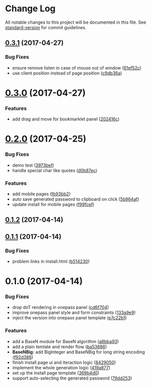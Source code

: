 # Change Log

All notable changes to this project will be documented in this file. See [standard-version](https://github.com/conventional-changelog/standard-version) for commit guidelines.

<a name="0.3.1"></a>
## [0.3.1](https://github.com/e-cloud/1pass/compare/v0.3.0...v0.3.1) (2017-04-27)


### Bug Fixes

* ensure remove listen in case of mouse out of window ([61ef52c](https://github.com/e-cloud/1pass/commit/61ef52c))
* use client position instead of page position ([c9db36a](https://github.com/e-cloud/1pass/commit/c9db36a))



<a name="0.3.0"></a>
# [0.3.0](https://github.com/e-cloud/1pass/compare/v0.2.0...v0.3.0) (2017-04-27)


### Features

* add drag and move for bookmarklet panel ([202416c](https://github.com/e-cloud/1pass/commit/202416c))



<a name="0.2.0"></a>
# [0.2.0](https://github.com/e-cloud/1pass/compare/v0.1.2...v0.2.0) (2017-04-25)


### Bug Fixes

* demo test ([3973bef](https://github.com/e-cloud/1pass/commit/3973bef))
* handle special char like quotes ([d0b87ec](https://github.com/e-cloud/1pass/commit/d0b87ec))


### Features

* add mobile pages ([fb93bb2](https://github.com/e-cloud/1pass/commit/fb93bb2))
* auto save generated password to clipboard on click ([5b964af](https://github.com/e-cloud/1pass/commit/5b964af))
* update install for mobile pages ([f99fcef](https://github.com/e-cloud/1pass/commit/f99fcef))



<a name="0.1.2"></a>
## [0.1.2](https://github.com/e-cloud/1pass/compare/v0.1.1...v0.1.2) (2017-04-14)



<a name="0.1.1"></a>
## [0.1.1](https://github.com/e-cloud/1pass/compare/v0.1.0...v0.1.1) (2017-04-14)


### Bug Fixes

* problem links in install.html ([b514230](https://github.com/e-cloud/1pass/commit/b514230))



<a name="0.1.0"></a>
# 0.1.0 (2017-04-14)


### Bug Fixes

* drop doT rendering in onepass panel ([cd6f704](https://github.com/e-cloud/1pass/commit/cd6f704))
* improve onepass panel style and form constraints ([133a9e9](https://github.com/e-cloud/1pass/commit/133a9e9))
* inject the version into onepass panel template ([e7c22b1](https://github.com/e-cloud/1pass/commit/e7c22b1))


### Features

* add a BaseN module for BaseN algorithm ([a8bba93](https://github.com/e-cloud/1pass/commit/a8bba93))
* add a plain temlate and render flow ([ba53686](https://github.com/e-cloud/1pass/commit/ba53686))
* **BaseNBig:** add BigInteger and BaseNBig for long string encoding ([f92d386](https://github.com/e-cloud/1pass/commit/f92d386))
* finish install page ui and iteraction logic ([8429050](https://github.com/e-cloud/1pass/commit/8429050))
* implement the whole generation logic ([419a877](https://github.com/e-cloud/1pass/commit/419a877))
* set up the install page template ([369b4d0](https://github.com/e-cloud/1pass/commit/369b4d0))
* support auto-selecting the generated password ([79dd253](https://github.com/e-cloud/1pass/commit/79dd253))
